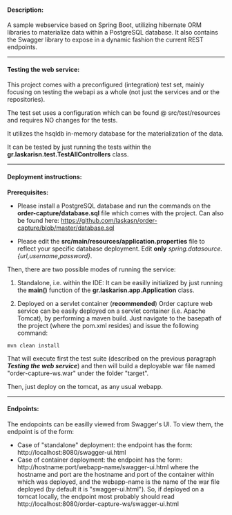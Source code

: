 #### Description:

A sample webservice based on Spring Boot, utilizing hibernate ORM libraries to materialize data within a PostgreSQL database.
It also contains the Swagger library to expose in a dynamic fashion the current REST endpoints.

---
#### Testing the web service:

This project comes with a preconfigured (integration) test set, mainly focusing on testing the webapi as a whole (not just the services and or the repositories). 

The test set uses a configuration which can be found @ src/test/resources
and requires NO changes for the tests.

It utilizes the hsqldb in-memory database for the materialization of the data.

It can be tested by just running the tests within the **gr.laskarisn.test.TestAllControllers** class.

---

#### Deployment instructions:

**Prerequisites:** 

+ Please install a PostgreSQL database and run the commands on the **order-capture/database.sql** file which comes with the project. Can also be found here: https://github.com/laskasn/order-capture/blob/master/database.sql 

+ Please edit the **src/main/resources/application.properties** file to reflect your specific database deployment.
Edit **only** *spring.datasource.{url,username,password}*.


Then, there are two possible modes of running the service:

1. Standalone, i.e. within the IDE: 
It can be easilly initialized by just running the **main()** function of the **gr.laskarisn.app.Application** class.

2. Deployed on a servlet container (**recommended**)
Order capture web service can be easily deployed on a servlet container (i.e. Apache Tomcat), by performing a maven build.
Just navigate to the basepath of the project (where the pom.xml resides) and issue the following command:

```
mvn clean install
```
That will execute first the test suite (described on the previous paragraph **_Testing the web service_**) and then will build a deployable war file named "order-capture-ws.war" under the folder "target".

Then, just deploy on the tomcat, as any usual webapp.

---
#### Endpoints:

The endopoints can be easilly viewed from Swagger's UI.
To view them, the endpoint is of the form:

* Case of "standalone" deployment: the endpoint has the form: http://localhost:8080/swagger-ui.html
* Case of container deployment: the endpoint has the form: http://hostname:port/webapp-name/swagger-ui.html
where the hostname and port are the hostname and port of the container within which was deployed, and the webapp-name is the name of the war file deployed (by default it is "swagger-ui.html"). So, if deployed on a tomcat locally, the endpoint most probably should read http://localhost:8080/order-capture-ws/swagger-ui.html 
